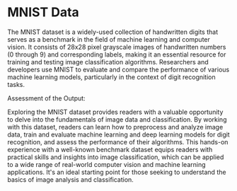# MNIST Data

The MNIST dataset is a widely-used collection of handwritten digits that serves as a benchmark in the field of machine learning and computer vision. It consists of 28x28 pixel grayscale images of handwritten numbers (0 through 9) and corresponding labels, making it an essential resource for training and testing image classification algorithms. Researchers and developers use MNIST to evaluate and compare the performance of various machine learning models, particularly in the context of digit recognition tasks.

Assessment of the Output:

Exploring the MNIST dataset provides readers with a valuable opportunity to delve into the fundamentals of image data and classification. By working with this dataset, readers can learn how to preprocess and analyze image data, train and evaluate machine learning and deep learning models for digit recognition, and assess the performance of their algorithms. This hands-on experience with a well-known benchmark dataset equips readers with practical skills and insights into image classification, which can be applied to a wide range of real-world computer vision and machine learning applications. It's an ideal starting point for those seeking to understand the basics of image analysis and classification.
